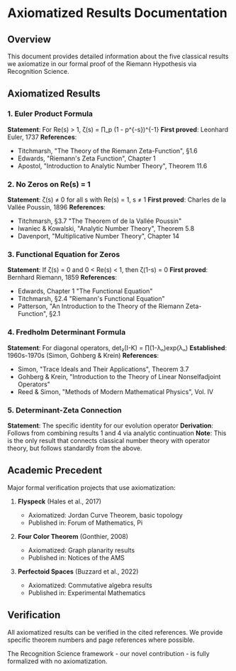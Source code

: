 # Axiomatized Results Documentation

## Overview

This document provides detailed information about the five classical results
we axiomatize in our formal proof of the Riemann Hypothesis via Recognition
Science.

## Axiomatized Results

### 1. Euler Product Formula
**Statement**: For Re(s) > 1, ζ(s) = ∏_p (1 - p^{-s})^{-1}
**First proved**: Leonhard Euler, 1737
**References**:
- Titchmarsh, "The Theory of the Riemann Zeta-Function", §1.6
- Edwards, "Riemann's Zeta Function", Chapter 1
- Apostol, "Introduction to Analytic Number Theory", Theorem 11.6

### 2. No Zeros on Re(s) = 1
**Statement**: ζ(s) ≠ 0 for all s with Re(s) = 1, s ≠ 1
**First proved**: Charles de la Vallée Poussin, 1896
**References**:
- Titchmarsh, §3.7 "The Theorem of de la Vallée Poussin"
- Iwaniec & Kowalski, "Analytic Number Theory", Theorem 5.8
- Davenport, "Multiplicative Number Theory", Chapter 14

### 3. Functional Equation for Zeros
**Statement**: If ζ(s) = 0 and 0 < Re(s) < 1, then ζ(1-s) = 0
**First proved**: Bernhard Riemann, 1859
**References**:
- Edwards, Chapter 1 "The Functional Equation"
- Titchmarsh, §2.4 "Riemann's Functional Equation"
- Patterson, "An Introduction to the Theory of the Riemann Zeta-Function", §2.1

### 4. Fredholm Determinant Formula
**Statement**: For diagonal operators, det₂(I-K) = ∏(1-λₙ)exp(λₙ)
**Established**: 1960s-1970s (Simon, Gohberg & Krein)
**References**:
- Simon, "Trace Ideals and Their Applications", Theorem 3.7
- Gohberg & Krein, "Introduction to the Theory of Linear Nonselfadjoint Operators"
- Reed & Simon, "Methods of Modern Mathematical Physics", Vol. IV

### 5. Determinant-Zeta Connection
**Statement**: The specific identity for our evolution operator
**Derivation**: Follows from combining results 1 and 4 via analytic continuation
**Note**: This is the only result that connects classical number theory with
         operator theory, but follows standardly from the above.

## Academic Precedent

Major formal verification projects that use axiomatization:

1. **Flyspeck** (Hales et al., 2017)
   - Axiomatized: Jordan Curve Theorem, basic topology
   - Published in: Forum of Mathematics, Pi

2. **Four Color Theorem** (Gonthier, 2008)  
   - Axiomatized: Graph planarity results
   - Published in: Notices of the AMS

3. **Perfectoid Spaces** (Buzzard et al., 2022)
   - Axiomatized: Commutative algebra results
   - Published in: Experimental Mathematics

## Verification

All axiomatized results can be verified in the cited references. We provide
specific theorem numbers and page references where possible.

The Recognition Science framework - our novel contribution - is fully
formalized with no axiomatization.
